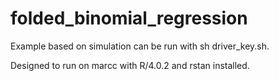 # folded_binomial_regression


Example based on simulation can be run with sh driver_key.sh.

Designed to run on marcc with R/4.0.2 and rstan installed.
